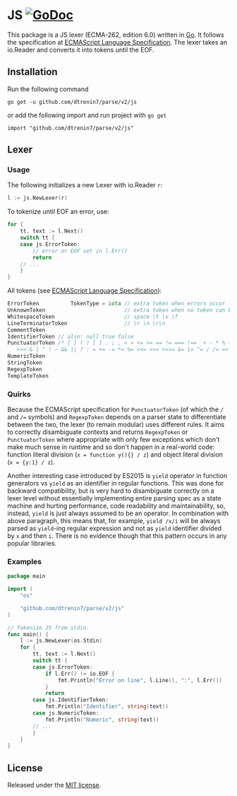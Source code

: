 # JS [![GoDoc](http://godoc.org/github.com/dtrenin7/parse/js?status.svg)](http://godoc.org/github.com/dtrenin7/parse/js)

This package is a JS lexer (ECMA-262, edition 6.0) written in [Go][1]. It follows the specification at [ECMAScript Language Specification](http://www.ecma-international.org/ecma-262/6.0/). The lexer takes an io.Reader and converts it into tokens until the EOF.

## Installation
Run the following command

	go get -u github.com/dtrenin7/parse/v2/js

or add the following import and run project with `go get`

	import "github.com/dtrenin7/parse/v2/js"

## Lexer
### Usage
The following initializes a new Lexer with io.Reader `r`:
``` go
l := js.NewLexer(r)
```

To tokenize until EOF an error, use:
``` go
for {
	tt, text := l.Next()
	switch tt {
	case js.ErrorToken:
		// error or EOF set in l.Err()
		return
	// ...
	}
}
```

All tokens (see [ECMAScript Language Specification](http://www.ecma-international.org/ecma-262/6.0/)):
``` go
ErrorToken          TokenType = iota // extra token when errors occur
UnknownToken                         // extra token when no token can be matched
WhitespaceToken                      // space \t \v \f
LineTerminatorToken                  // \r \n \r\n
CommentToken
IdentifierToken // also: null true false
PunctuatorToken /* { } ( ) [ ] . ; , < > <= >= == != === !==  + - * % ++ -- << >>
   >>> & | ^ ! ~ && || ? : = += -= *= %= <<= >>= >>>= &= |= ^= / /= => */
NumericToken
StringToken
RegexpToken
TemplateToken
```

### Quirks
Because the ECMAScript specification for `PunctuatorToken` (of which the `/` and `/=` symbols) and `RegexpToken` depends on a parser state to differentiate between the two, the lexer (to remain modular) uses different rules. It aims to correctly disambiguate contexts and returns `RegexpToken` or `PunctuatorToken` where appropriate with only few exceptions which don't make much sense in runtime and so don't happen in a real-world code: function literal division (`x = function y(){} / z`) and object literal division (`x = {y:1} / z`).

Another interesting case introduced by ES2015 is `yield` operator in function generators vs `yield` as an identifier in regular functions. This was done for backward compatibility, but is very hard to disambiguate correctly on a lexer level without essentially implementing entire parsing spec as a state machine and hurting performance, code readability and maintainability, so, instead, `yield` is just always assumed to be an operator. In combination with above paragraph, this means that, for example, `yield /x/i` will be always parsed as `yield`-ing regular expression and not as `yield` identifier divided by `x` and then `i`. There is no evidence though that this pattern occurs in any popular libraries.

### Examples
``` go
package main

import (
	"os"

	"github.com/dtrenin7/parse/v2/js"
)

// Tokenize JS from stdin.
func main() {
	l := js.NewLexer(os.Stdin)
	for {
		tt, text := l.Next()
		switch tt {
		case js.ErrorToken:
			if l.Err() != io.EOF {
				fmt.Println("Error on line", l.Line(), ":", l.Err())
			}
			return
		case js.IdentifierToken:
			fmt.Println("Identifier", string(text))
		case js.NumericToken:
			fmt.Println("Numeric", string(text))
		// ...
		}
	}
}
```

## License
Released under the [MIT license](https://github.com/dtrenin7/parse/blob/master/LICENSE.md).

[1]: http://golang.org/ "Go Language"
